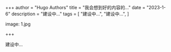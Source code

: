 +++
author = "Hugo Authors"
title = "我会想到好的内容的..."
date = "2023-1-6"
description = "建设中..."
tags = [
    "建设中...",
    "建设中...",
]

image: 1.jpg

+++

建设中...
